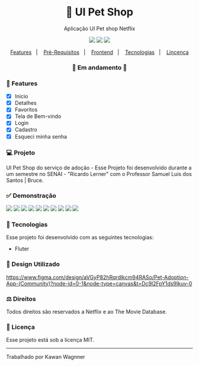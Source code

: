 <h1 align="center">
    🚀 UI Pet Shop
</h1>

<p align="center">Aplicação UI Pet shop Netflix</p>

<p align="center">
  <img src="https://img.shields.io/badge/flutter%20version-lastest-informational"/>
  <img src="https://img.shields.io/badge/last%20commit-october-blue" />
  <img src="https://img.shields.io/badge/license-MIT-success"/>
</p>

<p align="center">
  <a href="#-features">Features</a>&nbsp;&nbsp;&nbsp;|&nbsp;&nbsp;&nbsp;
  <a href="#-pré-requisitos">Pré-Requisitos</a>&nbsp;&nbsp;&nbsp;|&nbsp;&nbsp;&nbsp;
  <a href="#-rodando-a-aplicação-web">Frontend</a>&nbsp;&nbsp;&nbsp;|&nbsp;&nbsp;&nbsp;
  <a href="#-tecnologias">Tecnologias</a>&nbsp;&nbsp;&nbsp;|&nbsp;&nbsp;&nbsp;
  <a href="#-licença">Lincença</a>
</p>

<h3 align="center"> 
🚧  Em andamento  🚧
</h3>

### 📎 Features

- [x] Início
- [x] Detalhes
- [x] Favoritos
- [x] Tela de Bem-vindo
- [x] Login
- [x] Cadastro
- [x] Esqueci minha senha

### 💻 Projeto

UI Pet Shop do serviço de adoção - Esse Projeto foi desenvolvido durante a um semestre no SENAI - "Ricardo Lerner" com o Professor Samuel Luis dos Santos | Bruce.

### ✅ Demonstração

<img src="assets\img\mostruario-petadopt\tela1.png" />
<img src="assets\img\mostruario-petadopt\tela2.png" />
<img src="assets\img\mostruario-petadopt\tela3.png" />
<img src="assets\img\mostruario-petadopt\tela4.png" />
<img src="assets\img\mostruario-petadopt\tela5.png" />
<img src="assets\img\mostruario-petadopt\tela6.png" />
<img src="assets\img\mostruario-petadopt\tela7.png" />
<img src="assets\img\mostruario-petadopt\tela8.png" />
<img src="assets\img\mostruario-petadopt\tela9.png" />
<img src="assets\img\mostruario-petadopt\tela10.png" />

### 🚀 Tecnologias

Esse projeto foi desenvolvido com as seguintes tecnologias:

- Fluter

### 📕 Design Utilizado

https://www.figma.com/design/aVGyP82hRqrdlkcm94RASo/Pet-Adoption-App-(Community)?node-id=0-1&node-type=canvas&t=Dc9l2FpY1ds9Ikuv-0

### ⚖ Direitos

Todos direitos são reservados a Netflix e ao The Movie Database.

### 📝 Licença

Esse projeto está sob a licença MIT.

<hr/>

Trabalhado por Kawan Wagnner
